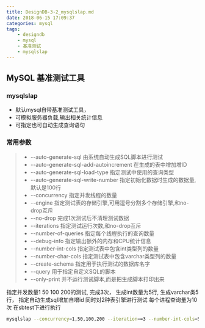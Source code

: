 ```yaml
---
title: DesignDB-3-2_mysqlslap.md
date: 2018-06-15 17:09:37
categories: mysql
tags:
    - designdb
    - mysql
    - 基准测试
    - mysqlslap
---
```


## MySQL 基准测试工具

### mysqlslap
- 默认mysql自带基准测试工具，
- 可模拟服务器负载,输出相关统计信息
- 可指定也可自动生成查询语句

### 常用参数

>* --auto-generate-sql 由系统自动生成SQL脚本进行测试
>* --auto-generate-sql-add-autoincrement 在生成的表中增加增ID
>* --auto-generate-sql-load-type 指定测试中使用的查询类型
>* --auto-generate-sql-write-number 指定初始化数据时生成的数据量,默认是100行
>* --concurrency 指定并发线程的数量
>* --engine 指定测试表的存储引擎,可用逗号分割多个存储引擎,和no-drop互斥
>* --no-drop 完成1次测试后不清理测试数据
>* --iterations 指定测试运行次数,和no-drop互斥
>* --number-of-queries 指定每个线程执行的查询数量
>* --debug-info 指定输出额外的内存和CPU统计信息
>* --number-int-cols 指定测试表中包含int类型列的数量
>* --number-char-cols 指定测试表中包含varchar类型列的数量
>* --create-schema 指定用于执行测试的数据库名字
>* --query 用于指定自定义SQL的脚本
>* --only-print 并不运行测试脚本,而是把生成脚本打印出来

指定并发数量1 50 100 200的测试,
完成3次，
生成int数量为5行,
生成varchar类5行，
指定自动生成sql增加自增id
同时对2种表引擎进行测试
每个进程查询量为10次
在sbtest下进行执行

```bash
mysqlslap --concurrency=1,50,100,200 --iteration==3 --number-int-cols=5 --number-char--cols=5 --auto-generate-sql --auto-generate-sql-add-autoincrement --engine=myisam,innodb --number-of-queries=10 --create-schema=sbtest
```


